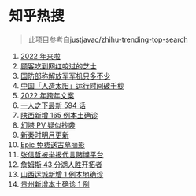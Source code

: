 # 知乎热搜

> 此项目参考自[justjavac/zhihu-trending-top-search](https://github.com/justjavac/zhihu-trending-top-search/blob/main/utils.ts)

<!-- BEGIN -->
  <!-- 最后更新时间:Sat Jan 01 2022 09:11:21 GMT+0000 (Coordinated Universal Time) -->
  1. [2022 年来啦](https://www.zhihu.com/search?q=2022)
1. [顾客吃到网红咬过的芝士](https://www.zhihu.com/search?q=网红咬过的芝士)
1. [国防部称解放军军机只多不少](https://www.zhihu.com/search?q=解放军军机)
1. [中国「人造太阳」运行时间破千秒](https://www.zhihu.com/search?q=中国人造太阳)
1. [2022 年跨年文案](https://www.zhihu.com/search?q=跨年文案)
1. [一人之下最新 594 话](https://www.zhihu.com/search?q=一人之下)
1. [陕西新增 165 例本土确诊](https://www.zhihu.com/search?q=陕西疫情)
1. [幻塔 PV 疑似抄袭](https://www.zhihu.com/search?q=幻塔)
1. [新秦时明月更新](https://www.zhihu.com/search?q=新秦时明月)
1. [Epic 免费送古墓丽影](https://www.zhihu.com/search?q=epic)
1. [张信哲被举报代言赌博平台](https://www.zhihu.com/search?q=张信哲被举报)
1. [詹姆斯 43 分湖人胜开拓者](https://www.zhihu.com/search?q=湖人)
1. [山西运城新增 1 例本地确诊](https://www.zhihu.com/search?q=山西疫情)
1. [贵州新增本土确诊 1 例](https://www.zhihu.com/search?q=贵州疫情)
  <!-- END -->